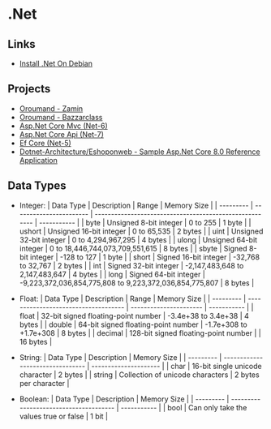 # .Net

## Links

- [Install .Net On Debian](https://learn.microsoft.com/en-us/dotnet/core/install/linux-debian)

## Projects

- [Oroumand - Zamin](https://github.com/oroumand/Zamin)
- [Oroumand - Bazzarclass](https://github.com/oroumand/BazzarClass)
- [Asp.Net Core Mvc (Net-6)](https://github.com/bhrugen/Bulky)
- [Asp.Net Core Api (Net-7)](https://github.com/bhrugen/MagicVilla_API)
- [Ef Core (Net-5)](https://github.com/bhrugen/WizLib_EFCore)
- [Dotnet-Architecture/Eshoponweb - Sample Asp.Net Core 8.0 Reference Application](https://github.com/dotnet-architecture/eShopOnWeb)

## Data Types

- Integer:
  | Data Type | Description             | Range                                                   | Memory Size |
  | --------- | ----------------------- | ------------------------------------------------------- | ----------- |
  | byte      | Unsigned 8-bit integer  | 0 to 255                                                | 1 byte      |
  | ushort    | Unsigned 16-bit integer | 0 to 65,535                                             | 2 bytes     |
  | uint      | Unsigned 32-bit integer | 0 to 4,294,967,295                                      | 4 bytes     |
  | ulong     | Unsigned 64-bit integer | 0 to 18,446,744,073,709,551,615                         | 8 bytes     |
  | sbyte     | Signed 8-bit integer    | -128 to 127                                             | 1 byte      |
  | short     | Signed 16-bit integer   | -32,768 to 32,767                                       | 2 bytes     |
  | int       | Signed 32-bit integer   | -2,147,483,648 to 2,147,483,647                         | 4 bytes     |
  | long      | Signed 64-bit integer   | -9,223,372,036,854,775,808 to 9,223,372,036,854,775,807 | 8 bytes     |
- Float:
  | Data Type | Description                          | Range                  | Memory Size |
  | --------- | ------------------------------------ | ---------------------- | ----------- |
  | float     | 32-bit signed floating-point number  | -3.4e+38 to 3.4e+38    | 4 bytes     |
  | double    | 64-bit signed floating-point number  | -1.7e+308 to +1.7e+308 | 8 bytes     |
  | decimal   | 128-bit signed floating-point number |                        | 16 bytes    |

- String:
  | Data Type | Description                      | Memory Size           |
  | --------- | -------------------------------- | --------------------- |
  | char      | 16-bit single unicode character  | 2 bytes               |
  | string    | Collection of unicode characters | 2 bytes per character |

- Boolean:
  | Data Type | Description                            | Memory Size |
  | --------- | -------------------------------------- | ----------- |
  | bool      | Can only take the values true or false | 1 bit       |

